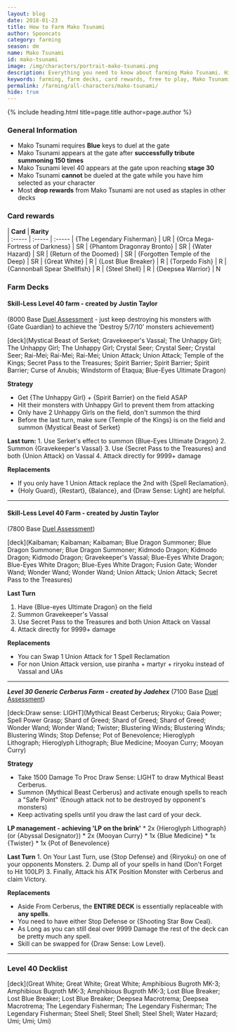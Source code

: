 ```yaml
---
layout: blog
date: 2018-01-23
title: How to Farm Mako Tsunami
author: Spooncats
category: farming
season: dm
name: Mako Tsunami
id: mako-tsunami
image: /img/characters/portrait-mako-tsunami.png
description: Everything you need to know about farming Mako Tsunami. His decklists, card rewards, top level farm decks with strategy information and free to play card replacements. This article will help you farm Mako Tsunami as efficiently as possible.
keywords: farming, farm decks, card rewards, free to play, Mako Tsunami
permalink: /farming/all-characters/mako-tsunami/
hide: true
---
```


{% include heading.html title=page.title author=page.author %}

### General Information
* Mako Tsunami requires **Blue** keys to duel at the gate
* Mako Tsunami appears at the gate after **successfully tribute summoning 150 times** 
* Mako Tsunami level 40 appears at the gate upon reaching **stage 30**
* Mako Tsunami **cannot** be dueled at the gate while you have him selected as your character
* Most **drop rewards** from Mako Tsunami are not used as staples in other decks

### Card rewards

| **Card** |  **Rarity**  
| :----- | :----- | :----- 
| {The Legendary Fisherman} | UR
| {Orca Mega-Fortress of Darkness} | SR
| {Phantom Dragonray Bronto} | SR
| {Water Hazard} | SR
| {Return of the Doomed} | SR
| {Forgotten Temple of the Deep} | SR
| {Great White} | R
| {Lost Blue Breaker} | R
| {Torpedo Fish} | R
| {Cannonball Spear Shellfish} | R
| {Steel Shell} | R
| {Deepsea Warrior} | N


### Farm Decks

#### Skill-Less Level 40 farm - created by Justin Taylor
(8000 Base [Duel Assessment](/farming/duel-assessment-score/) - just keep destroying his monsters with {Gate Guardian} to achieve the 'Destroy 5/7/10' monsters achievement)

[deck](Mystical Beast of Serket; Gravekeeper's Vassal; The Unhappy Girl; The Unhappy Girl; The Unhappy Girl; Crystal Seer; Crystal Seer; Crystal Seer; Rai-Mei; Rai-Mei; Rai-Mei; Union Attack; Union Attack; Temple of the Kings; Secret Pass to the Treasures; Spirit Barrier; Spirit Barrier; Spirit Barrier; Curse of Anubis; Windstorm of Etaqua; Blue-Eyes Ultimate Dragon)

**Strategy**
* Get {The Unhappy Girl} + {Spirit Barrier} on the field ASAP
* Hit their monsters with Unhappy Girl to prevent them from attacking
* Only have 2 Unhappy Girls on the field, don't summon the third
* Before the last turn, make sure {Temple of the Kings} is on the field and summon {Mystical Beast of Serket}

**Last turn:** 
		1. Use Serket's effect to summon {Blue-Eyes Ultimate Dragon}
		2. Summon {Gravekeeper's Vassal}
		3. Use {Secret Pass to the Treasures} and both {Union Attack} on Vassal 
		4. Attack directly for 9999+ damage
	
**Replacements**
* If you only have 1 Union Attack replace the 2nd with {Spell Reclamation}.
* {Holy Guard}, {Restart}, {Balance}, and {Draw Sense: Light} are helpful.

---

#### Skill-Less Level 40 Farm - created by Justin Taylor
(7800 Base [Duel Assessment](/farming/duel-assessment-score/))

[deck](Kaibaman; Kaibaman; Kaibaman; Blue Dragon Summoner; Blue Dragon Summoner; Blue Dragon Summoner; Kidmodo Dragon; Kidmodo Dragon; Kidmodo Dragon; Gravekeeper's Vassal; Blue-Eyes White Dragon; Blue-Eyes White Dragon; Blue-Eyes White Dragon; Fusion Gate; Wonder Wand; Wonder Wand; Wonder Wand; Union Attack; Union Attack; Secret Pass to the Treasures)

**Last Turn** 

1. Have {Blue-eyes Ultimate Dragon} on the field
2. Summon Gravekeeper's Vassal 
3. Use Secret Pass to the Treasures and both Union Attack on Vassal 
4. Attack directly for 9999+ damage
 
**Replacements**

* You can Swap 1 Union Attack for 1 Spell Reclamation
* For non Union Attack version, use piranha + martyr + riryoku instead of Vassal and UAs

---

***Level 30 Generic Cerberus Farm - created by Jadehex***
(7100 Base [Duel Assessment](/farming/duel-assessment-score/))

[deck:Draw sense: LIGHT](Mythical Beast Cerberus; Riryoku; Gaia Power; Spell Power Grasp; Shard of Greed; Shard of Greed; Shard of Greed; Wonder Wand; Wonder Wand; Twister; Blustering Winds; Blustering Winds; Blustering Winds; Stop Defense; Pot of Benevolence; Hieroglyph Lithograph; Hieroglyph Lithograph; Blue Medicine; Mooyan Curry; Mooyan Curry)

**Strategy**

* Take 1500 Damage To Proc Draw Sense: LIGHT to draw Mythical Beast Cerberus.
* Summon {Mythical Beast Cerberus} and activate enough spells to reach a "Safe Point" (Enough attack not to be destroyed by opponent's monsters)
* Keep activating spells until you draw the last card of your deck.

 **LP management - achieving 'LP on the brink'**
	*  2x {Hieroglyph Lithograph} (or {Abyssal Designator})
	* 2x {Mooyan Curry}
	* 1x {Blue Medicine}
	*	1x {Twister}
	*	1x {Pot of Benevolence}
	
**Last Turn** 
		1. On Your Last Turn, use {Stop Defense} and {Riryoku} on one of your opponents Monsters.
		2. Dump all of your spells in hand (Don't Forget to Hit 100LP)
		3. Finally, Attack his ATK Position Monster with Cerberus and claim Victory.

**Replacements**

* Aside From Cerberus, the **ENTIRE DECK** is essentially replaceable with **any spells**.
* You need to have either Stop Defense or {Shooting Star Bow Ceal}.
* As Long as you can still deal over 9999 Damage the rest of the deck can be pretty much any spell.
*  Skill  can be swapped for {Draw Sense: Low Level}.

---

### Level 40 Decklist

[deck](Great White; Great White; Great White; Amphibious Bugroth MK-3; Amphibious Bugroth MK-3; Amphibious Bugroth MK-3; Lost Blue Breaker; Lost Blue Breaker; Lost Blue Breaker; Deepsea Macrotrema; Deepsea Macrotrema; The Legendary Fisherman; The Legendary Fisherman; The Legendary Fisherman; Steel Shell; Steel Shell; Steel Shell; Water Hazard; Umi; Umi; Umi)